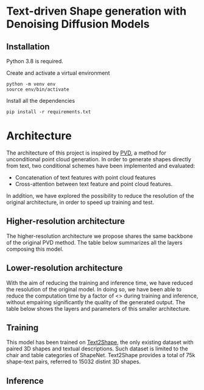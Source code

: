 # Text-driven Shape generation with Denoising Diffusion Models
## Installation
Python 3.8 is required.

Create and activate a virtual environment
```console
python -m venv env
source env/bin/activate
```

Install all the dependencies
```console
pip install -r requirements.txt
```

# Architecture
The architecture of this project is inspired by [PVD](https://arxiv.org/pdf/2104.03670.pdf), a method for unconditional point cloud generation. In order to generate shapes directly from text, two conditional schemes have been implemented and evaluated:
* Concatenation of text features with point cloud features
* Cross-attention between text feature and point cloud features.

In addition, we have explored the possibility to reduce the resolution of the original architecture, in order to speed up training and test. 
## Higher-resolution architecture
The higher-resolution architecture we propose shares the same backbone of the original PVD method. The table below summarizes all the layers composing this model.
## Lower-resolution architecture
With the aim of reducing the training and inference time, we have reduced the resolution of the original model. In doing so, we have been able to reduce the computation time by a factor of <> during training and inference, without empairing significantly the quality of the generated output.
The table below shows the layers and parameters of this smaller architecture.
## Training
This model has been trained on [Text2Shape](http://text2shape.stanford.edu/), the only existing dataset with paired 3D shapes and textual descriptions. Such dataset is limited to the chair and table categories of ShapeNet. Text2Shape provides a total of 75k shape-text pairs, referred to 15032 distint 3D shapes.
## Inference
